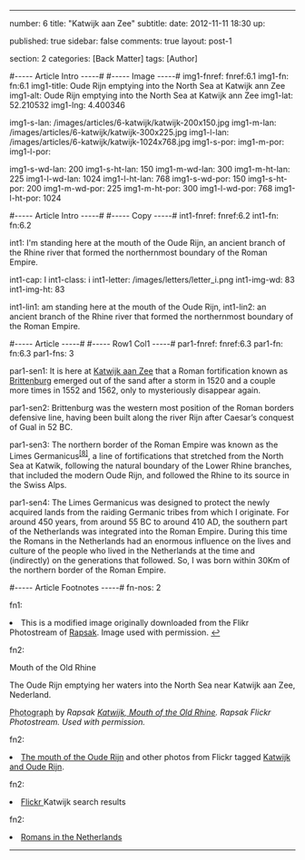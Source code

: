 ---

number: 6
title: "Katwijk aan Zee"
subtitle: 
date: 2012-11-11 18:30
up:

published: true
sidebar: false
comments: true
layout: post-1

section: 2
categories: [Back Matter]
tags: [Author]


#----- Article Intro -----#
#----- Image -----#
img1-fnref: fnref:6.1
img1-fn: fn:6.1
img1-title: Oude Rijn emptying into the North Sea at Katwijk ann Zee
img1-alt: Oude Rijn emptying into the North Sea at Katwijk ann Zee
img1-lat: 52.210532
img1-lng: 4.400346

img1-s-lan: /images/articles/6-katwijk/katwijk-200x150.jpg
img1-m-lan: /images/articles/6-katwijk/katwijk-300x225.jpg
img1-l-lan: /images/articles/6-katwijk/katwijk-1024x768.jpg
img1-s-por:
img1-m-por:	
img1-l-por:

img1-s-wd-lan: 200
img1-s-ht-lan: 150
img1-m-wd-lan: 300
img1-m-ht-lan: 225
img1-l-wd-lan: 1024
img1-l-ht-lan: 768
img1-s-wd-por: 150
img1-s-ht-por: 200
img1-m-wd-por: 225
img1-m-ht-por: 300
img1-l-wd-por: 768
img1-l-ht-por: 1024



#----- Article Intro -----#
#----- Copy -----#
int1-fnref: fnref:6.2
int1-fn: fn:6.2

int1: I'm standing here at the mouth of the Oude Rijn, an ancient branch of the Rhine river that formed the northernmost boundary of the Roman Empire.

int1-cap: I
int1-class: i
int1-letter: /images/letters/letter_i.png
int1-img-wd: 83
int1-img-ht: 83

int1-lin1: am standing here at the mouth of the Oude Rijn,
int1-lin2: an ancient branch of the Rhine river that formed the northernmost boundary of the Roman Empire.


#----- Article -----#
#----- Row1 Col1 -----#
par1-fnref: fnref:6.3
par1-fn: fn:6.3
par1-fns: 3

par1-sen1: It is here at <a href="http://en.wikipedia.org/wiki/Katwijk_aan_Zee">Katwijk aan Zee</a> that a Roman fortification known as <a href="http://en.wikipedia.org/wiki/Brittenburg">Brittenburg</a> emerged out of the sand after a storm in 1520 and a couple more times in 1552 and 1562, only to mysteriously disappear again.

par1-sen2: Brittenburg was the western most position of the Roman borders defensive line, having been built along the river Rijn after Caesar&rsquo;s conquest of Gual in 52 BC.

par1-sen3: The northern border of the Roman Empire was known as the Limes Germanicus<sup class="footnote fn8"><a href="/author#fn8">[8]</a></sup>, a line of fortifications that stretched from the North Sea at Katwik, following the natural boundary of the Lower Rhine branches, that included the modern Oude Rijn, and followed the Rhine to its source in the Swiss Alps.

par1-sen4: The Limes Germanicus was designed to protect the newly acquired lands from the raiding Germanic tribes from which I originate. For around 450 years, from around 55 BC to around 410 AD, the southern part of the Netherlands was integrated into the Roman Empire. During this time the Romans in the Netherlands had an enormous influence on the lives and culture of the people who lived in the Netherlands at the time and (indirectly) on the generations that followed. So, I was born within 30Km of the northern border of the Roman Empire.


#----- Article Footnotes -----#
fn-nos: 2

fn1: <li id="fn:5.1">This is a modified image originally downloaded from the Flikr Photostream of <a href="http://www.flickr.com/photos/rapsak/sets/72157603746857588/" title="NL-Roman Lines">Rapsak</a>. Image used with permission. <a href="#fnref:5.1">&#8617;</a></li>


fn2: <p class="label">Mouth of the Old Rhine</p><p class="caption">The Oude Rijn emptying her waters into the North Sea near Katwijk aan Zee, Nederland.</p><p class="credit"><abbr class="type" title="Katwijk, Mouth of the Old Rhine">Photograph</abbr> by <cite>Rapsak <a href="http://www.flickr.com/photos/rapsak/" target="_blank" title="Katwijk, Mouth of the Old Rhine"> Katwijk, Mouth of the Old Rhine</a>. Rapsak Flickr Photostream. Used with permission.

fn2: <li class="fn2"><a href="http://www.flickr.com/photos/rapsak/sets/72157603746857588/">The mouth of the Oude Rijn</a> and other photos from Flickr tagged <a href="http://www.flickr.com/search/?w=all&amp;q=katwijk%2C+Oude+Rijn&amp;m=text">Katwijk and Oude Rijn</a>. </li>

fn2: <li class="fn4"><a href="http://www.flickr.com/search/?q=katwijk" target="_blank" title="Flickr Search Katwick ">Flickr </a>Katwijk search results </li>

fn2: <li class="fn5"><a href="http://en.wikipedia.org/wiki/Romans_in_the_Netherlands" target="_blank" title="Romans in the Netherlands">Romans in the Netherlands</a> </li>

---